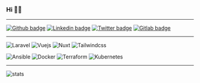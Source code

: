 ### Hi 👋🏼
 
___

[![Github badge](https://img.shields.io/badge/Github-000000?style=flat&logo=github&link=https://github.com/tchartron)](https://github.com/tchartron)
[![Linkedin badge](https://img.shields.io/badge/Linkedin-0274b3?style=flat&logo=linkedin&link=https://www.linkedin.com/in/thomas-chartron-b25718133)](https://www.linkedin.com/in/thomas-chartron-b25718133/)
[![Twitter badge](https://img.shields.io/badge/Twitter-1ca0f1?style=flat&logo=twitter&logoColor=white&link=https://twitter.com/tchartron)](https://twitter.com/tchartron)
[![Gitlab badge](https://img.shields.io/badge/Gitlab-FCA121?style=flat&logo=gitlab&logoColor=white&link=https://gitlab.com/tchartron)](https://gitlab.com/tchartron)

___

![Laravel](https://img.shields.io/badge/laravel-FF2D20?style=flat&logo=laravel&logoColor=white&link=https://laravel.com)
![Vuejs](https://img.shields.io/badge/vuejs-4FC08D?style=flat&logo=vuedotjs&logoColor=white&link=https://vuejs.org)
![Nuxt](https://img.shields.io/badge/nuxtjs-64D98A?style=flat&logo=nuxtdotjs&logoColor=white&link=https://inertiajs.com/)
![Tailwindcss](https://img.shields.io/badge/tailwindcss-06B6D4?style=flat&logo=tailwindcss&logoColor=white&link=https://tailwindcss.com/)

![Ansible](https://img.shields.io/badge/ansible-ee0000?style=flat&logo=ansible&logoColor=white&link=https://ansible.com/)
![Docker](https://img.shields.io/badge/docker-003f8c?style=flat&logo=docker&logoColor=white&link=https://docker.com/)
![Terraform](https://img.shields.io/badge/terraform-7b42bc?style=flat&logo=terraform&logoColor=white&link=https://terraform.io/)
![Kubernetes](https://img.shields.io/badge/kubernetes-7b42bc?style=flat&logo=kubernetes&logoColor=white&link=https://kubernetes.io/)
___


![stats](https://github-readme-stats.vercel.app/api?username=tchartron&theme=blue-green)
